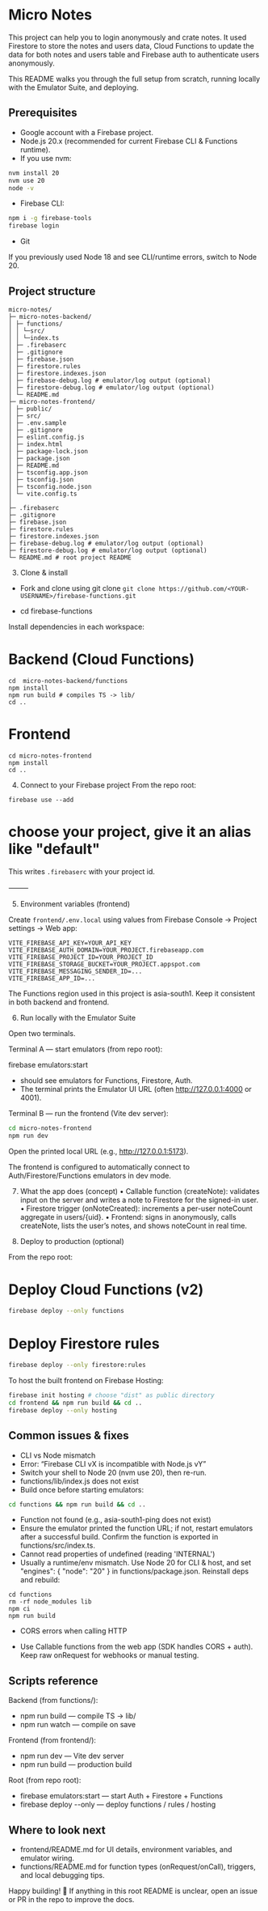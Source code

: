 # Micro Notes

This project can help you to login anonymously and crate notes. It used Firestore to store the notes and users data, Cloud Functions to update the data for both notes and users table and Firebase auth to authenticate users anonymously.

This README walks you through the full setup from scratch, running locally with the Emulator Suite, and deploying.

## Prerequisites

- Google account with a Firebase project.
- Node.js 20.x (recommended for current Firebase CLI & Functions runtime).
- If you use nvm:

```bash
nvm install 20
nvm use 20
node -v
```

- Firebase CLI:

```bash
npm i -g firebase-tools
firebase login
```

- Git

If you previously used Node 18 and see CLI/runtime errors, switch to Node 20.

## Project structure

```
micro-notes/
├─ micro-notes-backend/
│ ├─ functions/
│ │ └─src/
│ │ └─index.ts
│ ├─ .firebaserc
│ ├─ .gitignore
│ ├─ firebase.json
│ ├─ firestore.rules
│ ├─ firestore.indexes.json
│ ├─ firebase-debug.log # emulator/log output (optional)
│ ├─ firestore-debug.log # emulator/log output (optional)
│ └─ README.md
├─ micro-notes-frontend/
│ ├─ public/
│ ├─ src/
│ ├─ .env.sample
│ ├─ .gitignore
│ ├─ eslint.config.js
│ ├─ index.html
│ ├─ package-lock.json
│ ├─ package.json
│ ├─ README.md
│ ├─ tsconfig.app.json
│ ├─ tsconfig.json
│ ├─ tsconfig.node.json
│ └─ vite.config.ts
│
├─ .firebaserc
├─ .gitignore
├─ firebase.json
├─ firestore.rules
├─ firestore.indexes.json
├─ firebase-debug.log # emulator/log output (optional)
├─ firestore-debug.log # emulator/log output (optional)
└─ README.md # root project README
```

3. Clone & install

- Fork and clone using git clone `git clone https://github.com/<YOUR-USERNAME>/firebase-functions.git`

- cd firebase-functions

Install dependencies in each workspace:

# Backend (Cloud Functions)

```
cd  micro-notes-backend/functions
npm install
npm run build # compiles TS -> lib/
cd ..
```

# Frontend

```
cd micro-notes-frontend
npm install
cd ..
```

4. Connect to your Firebase project
   From the repo root:

```
firebase use --add
```

# choose your project, give it an alias like "default"

This writes `.firebaserc` with your project id.

⸻

5. Environment variables (frontend)

Create `frontend/.env.local` using values from Firebase Console → Project settings → Web app:

```
VITE_FIREBASE_API_KEY=YOUR_API_KEY
VITE_FIREBASE_AUTH_DOMAIN=YOUR_PROJECT.firebaseapp.com
VITE_FIREBASE_PROJECT_ID=YOUR_PROJECT_ID
VITE_FIREBASE_STORAGE_BUCKET=YOUR_PROJECT.appspot.com
VITE_FIREBASE_MESSAGING_SENDER_ID=...
VITE_FIREBASE_APP_ID=...
```

The Functions region used in this project is asia-south1. Keep it consistent in both backend and frontend.

6. Run locally with the Emulator Suite

Open two terminals.

Terminal A — start emulators (from repo root):

firebase emulators:start

- should see emulators for Functions, Firestore, Auth.
- The terminal prints the Emulator UI URL (often http://127.0.0.1:4000 or 4001).

Terminal B — run the frontend (Vite dev server):

```bash
cd micro-notes-frontend
npm run dev
```

Open the printed local URL (e.g., http://127.0.0.1:5173).

The frontend is configured to automatically connect to Auth/Firestore/Functions emulators in dev mode.

7. What the app does (concept)
   • Callable function (createNote): validates input on the server and writes a note to Firestore for the signed-in user.
   • Firestore trigger (onNoteCreated): increments a per-user noteCount aggregate in users/{uid}.
   • Frontend: signs in anonymously, calls createNote, lists the user’s notes, and shows noteCount in real time.

8. Deploy to production (optional)

From the repo root:

# Deploy Cloud Functions (v2)

```bash
firebase deploy --only functions
```

# Deploy Firestore rules

```bash
firebase deploy --only firestore:rules
```

To host the built frontend on Firebase Hosting:

```bash
firebase init hosting # choose "dist" as public directory
cd frontend && npm run build && cd ..
firebase deploy --only hosting
```

## Common issues & fixes

- CLI vs Node mismatch
- Error: “Firebase CLI vX is incompatible with Node.js vY”
- Switch your shell to Node 20 (nvm use 20), then re-run.
- functions/lib/index.js does not exist
- Build once before starting emulators:

```bash
cd functions && npm run build && cd ..
```

- Function not found (e.g., asia-south1-ping does not exist)
- Ensure the emulator printed the function URL; if not, restart emulators after a successful build. Confirm the function is exported in functions/src/index.ts.
- Cannot read properties of undefined (reading 'INTERNAL')
- Usually a runtime/env mismatch. Use Node 20 for CLI & host, and set "engines": { "node": "20" } in functions/package.json. Reinstall deps and rebuild:

```
cd functions
rm -rf node_modules lib
npm ci
npm run build
```

- CORS errors when calling HTTP

- Use Callable functions from the web app (SDK handles CORS + auth). Keep raw onRequest for webhooks or manual testing.

## Scripts reference

Backend (from functions/):

- npm run build — compile TS → lib/
- npm run watch — compile on save

Frontend (from frontend/):

- npm run dev — Vite dev server
- npm run build — production build

Root (from repo root):

- firebase emulators:start — start Auth + Firestore + Functions
- firebase deploy --only <target> — deploy functions / rules / hosting

## Where to look next

- frontend/README.md for UI details, environment variables, and emulator wiring.
- functions/README.md for function types (onRequest/onCall), triggers, and local debugging tips.

Happy building! 💙 If anything in this root README is unclear, open an issue or PR in the repo to improve the docs.
